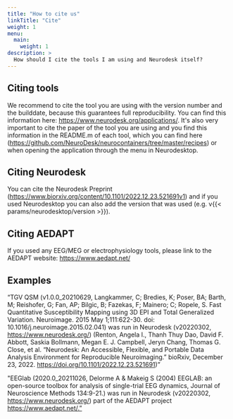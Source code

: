 ```yaml
---
title: "How to cite us"
linkTitle: "Cite"
weight: 1
menu:
  main:
    weight: 1
description: >
  How should I cite the tools I am using and Neurodesk itself?
---
```


## Citing tools

We recommend to cite the tool you are using with the version number and the builddate, because this guarantees full reproducibility. You can find this information here: https://www.neurodesk.org/applications/. It's also very important to cite the paper of the tool you are using and you find this information in the README.m of each tool, which you can find here (https://github.com/NeuroDesk/neurocontainers/tree/master/recipes) or when opening the application through the menu in Neurodesktop.

## Citing Neurodesk

You can cite the Neurodesk Preprint (https://www.biorxiv.org/content/10.1101/2022.12.23.521691v1) and if you used Neurodesktop you can also add the version that was used (e.g. v{{< params/neurodesktop/version >}}).

## Citing AEDAPT

If you used any EEG/MEG or electrophysiology tools, please link to the AEDAPT website: https://www.aedapt.net/

## Examples

“TGV QSM (v1.0.0_20210629, Langkammer, C; Bredies, K; Poser, BA; Barth, M; Reishofer, G; Fan, AP; Bilgic, B; Fazekas, F; Mainero; C; Ropele, S. Fast Quantitative Susceptibility Mapping using 3D EPI and Total Generalized Variation. Neuroimage. 2015 May 1;111:622-30. doi: 10.1016/j.neuroimage.2015.02.041) was run in Neurodesk (v20220302, https://www.neurodesk.org/) (Renton, Angela I., Thanh Thuy Dao, David F. Abbott, Saskia Bollmann, Megan E. J. Campbell, Jeryn Chang, Thomas G. Close, et al. “Neurodesk: An Accessible, Flexible, and Portable Data Analysis Environment for Reproducible Neuroimaging.” bioRxiv, December 23, 2022. https://doi.org/10.1101/2022.12.23.521691)”

"EEGlab (2020.0_20211026, Delorme A & Makeig S (2004) EEGLAB: an open-source toolbox for analysis of single-trial EEG dynamics, Journal of Neuroscience Methods 134:9-21.) was run in Neurodesk (v20220302, https://www.neurodesk.org/) part of the AEDAPT project https://www.aedapt.net/.”
